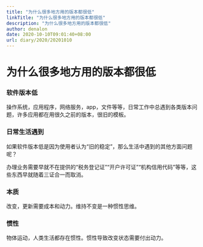 ```yaml
---
title: "为什么很多地方用的版本都很低"
linkTitle: "为什么很多地方用的版本都很低"
description: "为什么很多地方用的版本都很低"
author: denalon
date: 2020-10-10T09:01:40+08:00
url: diary/2020/20201010
---
```



# 为什么很多地方用的版本都很低

### 软件版本低

操作系统，应用程序，网络服务，app，文件等等，日常工作中总遇到各类版本问题，许多应用都在用很久之前的版本，很旧的模板。

### 日常生活遇到

如果软件版本低是因为使用者认为“旧的稳定”，那么生活中遇到的其他方面问题呢？

办理业务需要早就不在提供的“税务登记证”“开户许可证”“机构信用代码”等等，这些东西早就随着三证合一而取消。

### 本质

改变，更新需要成本和动力。维持不变是一种惯性思维。


### 惯性

物体运动，人类生活都存在惯性。惯性导致改变状态需要付出动力。